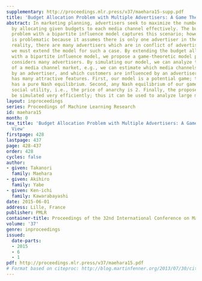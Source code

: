 ```yaml
---
supplementary: http://proceedings.mlr.press/v37/maehara15-supp.pdf
title: 'Budget Allocation Problem with Multiple Advertisers: A Game Theoretic View'
abstract: In marketing planning, advertisers seek to maximize the number of customers
  by allocating given budgets to each media channel effectively. The budget allocation
  problem with a bipartite influence model captures this scenario; however, the model
  is problematic because it assumes there is only one advertiser in the market. In
  reality, there are many advertisers which are in conflict of advertisement; thus
  we must extend the model for such a case. By extending the budget allocation problem
  with a bipartite influence model, we propose a game-theoretic model problem that
  considers many advertisers. By simulating our model, we can analyze the behavior
  of a media channel market, e.g., we can estimate which media channels are allocated
  by an advertiser, and which customers are influenced by an advertiser. Our model
  has many attractive features. First, our model is a potential game; therefore, it
  has a pure Nash equilibrium. Second, any Nash equilibrium of our game has 2-optimal
  social utility, i.e., the price of anarchy is 2. Finally, the proposed model can
  be simulated very efficiently; thus it can be used to analyze large markets.
layout: inproceedings
series: Proceedings of Machine Learning Research
id: maehara15
month: 0
tex_title: 'Budget Allocation Problem with Multiple Advertisers: A Game Theoretic
  View'
firstpage: 428
lastpage: 437
page: 428-437
order: 428
cycles: false
author:
- given: Takanori
  family: Maehara
- given: Akihiro
  family: Yabe
- given: Ken-ichi
  family: Kawarabayashi
date: 2015-06-01
address: Lille, France
publisher: PMLR
container-title: Proceedings of the 32nd International Conference on Machine Learning
volume: '37'
genre: inproceedings
issued:
  date-parts:
  - 2015
  - 6
  - 1
pdf: http://proceedings.mlr.press/v37/maehara15.pdf
# Format based on citeproc: http://blog.martinfenner.org/2013/07/30/citeproc-yaml-for-bibliographies/
---
```

